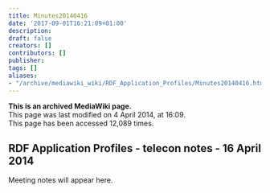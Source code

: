 ```yaml
---
title: Minutes20140416
date: '2017-09-01T16:21:09+01:00'
description: 
draft: false
creators: []
contributors: []
publisher: 
tags: []
aliases:
- "/archive/mediawiki_wiki/RDF_Application_Profiles/Minutes20140416.html"
---
```


 **This is an archived MediaWiki page.**  
This page was last modified on 4 April 2014, at 16:09.  
This page has been accessed 12,089 times.

## RDF Application Profiles - telecon notes - 16 April 2014 

Meeting notes will appear here.

